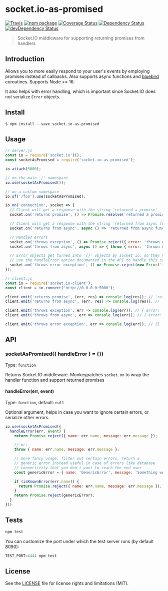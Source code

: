 # socket.io-as-promised

[![Travis][build-badge]][build]
[![npm package][npm-badge]][npm]
[![Coverage Status][coveralls-badge]][coveralls]
[![Dependency Status][dependency-status-badge]][dependency-status]
[![devDependency Status][dev-dependency-status-badge]][dev-dependency-status]

> Socket.IO middleware for supporting returning promises from handlers

## Introduction

Allows you to more easily respond to your user's events by employing promises instead of callbacks. Also supports async functions and [bluebird](https://github.com/petkaantonov/bluebird) coroutines. Supports Node >= 16.

It also helps with error handling, which is important since Socket.IO does not serialize `Error` objects.

## Install

```
$ npm install --save socket.io-as-promised
```

## Usage

```js
// server.js
const io = require('socket.io')();
const socketAsPromised = require('socket.io-as-promised');

io.attach(5000);

// on the main '/' namespare
io.use(socketAsPromised());

// on a custom namespace
io.of('/foo').use(socketAsPromised);

io.on('connection', socket => {
  // Client will get a response with the string 'returned a promise'
  socket.on('returns promise', () => Promise.resolve('returned a promise'));

  // Client will get a response with the string 'returned from async function'
  socket.on('returns from async', async () => 'returned from async function');

  // Handles errors
  socket.on('throws exception', () => Promise.reject({ error: 'thrown exception' }));
  socket.on('throws from async', async () => { throw { error: 'thrown exception'; } });

  // Error objects get turned into '{}' objects by socket io, so they need serializing
  // use the handleError option documented in the API to handle this case
  socket.on('throws error exception', () => Promise.reject(new Error('thrown exception')));
});
```

```js
// client.js
const io = require('socket.io-client');
const client = io.connect('http://0.0.0.0:5000');

client.emit('returns promise', (err, res) => console.log(res)); // 'returned a promise'
client.emit('returns from async', (err, res) => console.log(res)); // 'returned from async'

client.emit('throws exception', err => console.log(err)); // { error: 'thrown exception' }
client.emit('throws from async', err => console.log(err)); // { error: 'thrown exception' }

client.emit('throws error exception', err => console.log(err)); // {}
```

## API

### socketAsPromised({ handleError } = {})

Type: `function`

Returns Socket.IO middleware. Monkeypatches `socket.on` to wrap the handler function and support returned promises

#### handleError(err, event)

Type: `function`, default: `null`

Optional argument, helps in case you want to ignore certain errors, or serialize other errors.

```js
io.use(socketAsPromised({
  handleError(err, event) {
    return Promise.reject({ name: err.name, message: err.message });

    // or:
    throw { name: err.name, message: err.message };

    // more fancy usage, filter out certain errors, return a
    // generic error instead useful in case of errors like database
    // connectivity that you don't want to reach the end user
    const genericError = { name: 'GenericError', message: 'Something went wrong' };

    if (isKnownError(err.name)) {
      return Promise.reject({ name: err.name, message: err.message });
    }
    return Promise.reject(genericError);
  }
}))
```

## Tests

```js
npm test
```

You can customize the port under which the test server runs (by default 8090):

```js
TEST_PORT=4444 npm test
```

## License

See the [LICENSE](LICENSE.md) file for license rights and limitations (MIT).

[build-badge]: https://img.shields.io/github/workflow/status/dotcore64/socket.io-as-promised/test/master?style=flat-square
[build]: https://github.com/dotcore64/socket.io-as-promised/actions

[npm-badge]: https://img.shields.io/npm/v/socket.io-as-promised.svg?style=flat-square
[npm]: https://www.npmjs.org/package/socket.io-as-promised

[coveralls-badge]: https://img.shields.io/coveralls/dotcore64/socket.io-as-promised/master.svg?style=flat-square
[coveralls]: https://coveralls.io/r/dotcore64/socket.io-as-promised

[dependency-status-badge]: https://david-dm.org/dotcore64/socket.io-as-promised.svg?style=flat-square
[dependency-status]: https://david-dm.org/dotcore64/socket.io-as-promised

[dev-dependency-status-badge]: https://david-dm.org/dotcore64/socket.io-as-promised/dev-status.svg?style=flat-square
[dev-dependency-status]: https://david-dm.org/dotcore64/socket.io-as-promised#info=devDependencies
